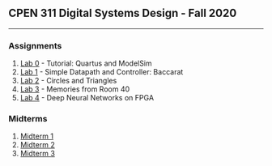 ## CPEN 311 Digital Systems Design - Fall 2020
---

### Assignments
1. [Lab 0](https://github.com/shade-12/digital-systems-design/tree/main/lab0) - Tutorial: Quartus and ModelSim
2. [Lab 1](https://github.com/shade-12/digital-systems-design/tree/main/lab1) - Simple Datapath and Controller: Baccarat
3. [Lab 2](https://github.com/shade-12/digital-systems-design/tree/main/lab2) - Circles and Triangles
5. [Lab 3](https://github.com/shade-12/digital-systems-design/tree/main/lab3) - Memories from Room 40
6. [Lab 4](https://github.com/shade-12/digital-systems-design/tree/main/lab4) - Deep Neural Networks on FPGA


### Midterms
1. [Midterm 1](https://github.com/shade-12/digital-systems-design/tree/main/midterm1)
2. [Midterm 2](https://github.com/shade-12/digital-systems-design/tree/main/midterm2)
3. [Midterm 3](https://github.com/shade-12/digital-systems-design/tree/main/midterm3)
